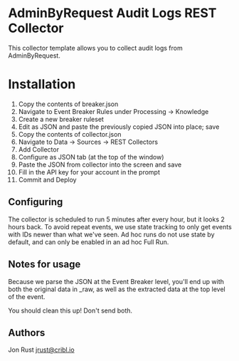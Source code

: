 # AdminByRequest Audit Logs REST Collector

This collector template allows you to collect audit logs from AdminByRequest.

# Installation

1) Copy the contents of breaker.json
2) Navigate to Event Breaker Rules under Processing -> Knowledge
3) Create a new breaker ruleset
4) Edit as JSON and paste the previously copied JSON into place; save
5) Copy the contents of collector.json
6) Navigate to Data -> Sources -> REST Collectors
7) Add Collector
8) Configure as JSON tab (at the top of the window)
9) Paste the JSON from collector into the screen and save
10) Fill in the API key for your account in the prompt
11) Commit and Deploy

## Configuring

The collector is scheduled to run 5 minutes after every hour, but it looks 2 hours back. To avoid repeat events, we use state tracking to only get events with IDs newer than what we've seen. Ad hoc runs do not use state by default, and can only be enabled in an ad hoc Full Run.

## Notes for usage

Because we parse the JSON at the Event Breaker level, you'll end up with both the original data in _raw, as well as the extracted data at the top level of the event. 

You should clean this up! Don't send both.


## Authors
Jon Rust <jrust@cribl.io>
